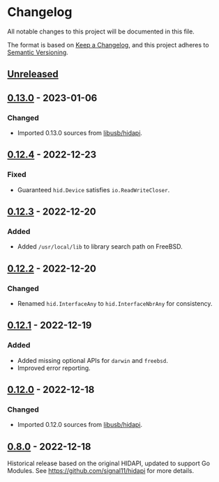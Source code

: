# Changelog

All notable changes to this project will be documented in this file.

The format is based on [Keep a Changelog](https://keepachangelog.com/en/1.0.0/),
and this project adheres to [Semantic Versioning](https://semver.org/spec/v2.0.0.html).

## [Unreleased]

## [0.13.0] - 2023-01-06

### Changed

- Imported 0.13.0 sources from [libusb/hidapi](https://github.com/libusb/hidapi).

## [0.12.4] - 2022-12-23

### Fixed

- Guaranteed `hid.Device` satisfies `io.ReadWriteCloser`.

## [0.12.3] - 2022-12-20

### Added

- Added `/usr/local/lib` to library search path on FreeBSD.

## [0.12.2] - 2022-12-20

### Changed

- Renamed `hid.InterfaceAny` to `hid.InterfaceNbrAny` for consistency.

## [0.12.1] - 2022-12-19

### Added

- Added missing optional APIs for `darwin` and `freebsd`.
- Improved error reporting.

## [0.12.0] - 2022-12-18

### Changed

- Imported 0.12.0 sources from [libusb/hidapi](https://github.com/libusb/hidapi).

## [0.8.0] - 2022-12-18

Historical release based on the original HIDAPI, updated to support Go Modules.
See https://github.com/signal11/hidapi for more details.

[Unreleased]: https://github.com/sstallion/go-hid/compare/v0.13.0...HEAD
[0.13.0]: https://github.com/sstallion/go-hid/releases/tag/v0.13.0
[0.12.4]: https://github.com/sstallion/go-hid/releases/tag/v0.12.4
[0.12.3]: https://github.com/sstallion/go-hid/releases/tag/v0.12.3
[0.12.2]: https://github.com/sstallion/go-hid/releases/tag/v0.12.2
[0.12.1]: https://github.com/sstallion/go-hid/releases/tag/v0.12.1
[0.12.0]: https://github.com/sstallion/go-hid/releases/tag/v0.12.0
[0.8.0]: https://github.com/sstallion/go-hid/releases/tag/v0.8.0
